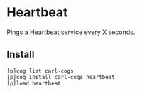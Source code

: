 # Heartbeat

Pings a Heartbeat service every X seconds.

## Install

```
[p]cog list carl-cogs
[p]cog install carl-cogs heartbeat
[p]load heartbeat
```
